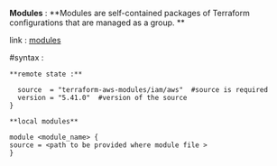 **Modules** : **Modules are self-contained packages of Terraform configurations that are managed as a group. **

link : [modules](https://registry.terraform.io/browse/modules)

#syntax :

` **remote state :** `

``` module "iam" {     #resource name
  source  = "terraform-aws-modules/iam/aws"  #source is required
  version = "5.41.0"  #version of the source
}
```
` **local modules** `
```
module <module_name> {
source = <path to be provided where module file >
}
```
